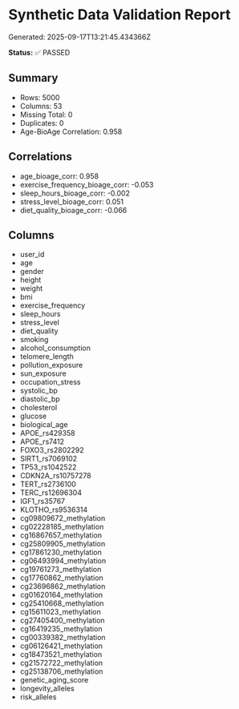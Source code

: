 # Synthetic Data Validation Report

Generated: 2025-09-17T13:21:45.434366Z

**Status:** ✅ PASSED

## Summary

- Rows: 5000
- Columns: 53
- Missing Total: 0
- Duplicates: 0
- Age-BioAge Correlation: 0.958

## Correlations

- age_bioage_corr: 0.958
- exercise_frequency_bioage_corr: -0.053
- sleep_hours_bioage_corr: -0.002
- stress_level_bioage_corr: 0.051
- diet_quality_bioage_corr: -0.066

## Columns

- user_id
- age
- gender
- height
- weight
- bmi
- exercise_frequency
- sleep_hours
- stress_level
- diet_quality
- smoking
- alcohol_consumption
- telomere_length
- pollution_exposure
- sun_exposure
- occupation_stress
- systolic_bp
- diastolic_bp
- cholesterol
- glucose
- biological_age
- APOE_rs429358
- APOE_rs7412
- FOXO3_rs2802292
- SIRT1_rs7069102
- TP53_rs1042522
- CDKN2A_rs10757278
- TERT_rs2736100
- TERC_rs12696304
- IGF1_rs35767
- KLOTHO_rs9536314
- cg09809672_methylation
- cg02228185_methylation
- cg16867657_methylation
- cg25809905_methylation
- cg17861230_methylation
- cg06493994_methylation
- cg19761273_methylation
- cg17760862_methylation
- cg23696862_methylation
- cg01620164_methylation
- cg25410668_methylation
- cg15611023_methylation
- cg27405400_methylation
- cg16419235_methylation
- cg00339382_methylation
- cg06126421_methylation
- cg18473521_methylation
- cg21572722_methylation
- cg25138706_methylation
- genetic_aging_score
- longevity_alleles
- risk_alleles
